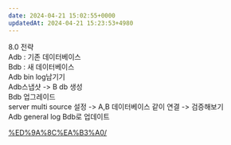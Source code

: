 ```yaml
---
date: 2024-04-21 15:02:55+0000
updatedAt: 2024-04-21 15:23:53+4980
---
```

8.0 전략  
Adb : 기존 데이터베이스  
Bdb : 새 데이터베이스  
Adb bin log남기기  
Adb스냅샷 -> B db 생성  
Bdb 업그레이드  
server multi source 설정 -> A,B 데이터베이스 같이 연결 -> 검증해보기  
Adb general log Bdb로 업데이트

[%ED%9A%8C%EA%B3%A0/](https://rastalion.me/aws-rds-aurora-v1-to-v2-%EC%97%85%EA%B7%B8%EB%A0%88%EC%9D%B4%EB%93%9C-%ED%9A%8C%EA%B3%A0/)